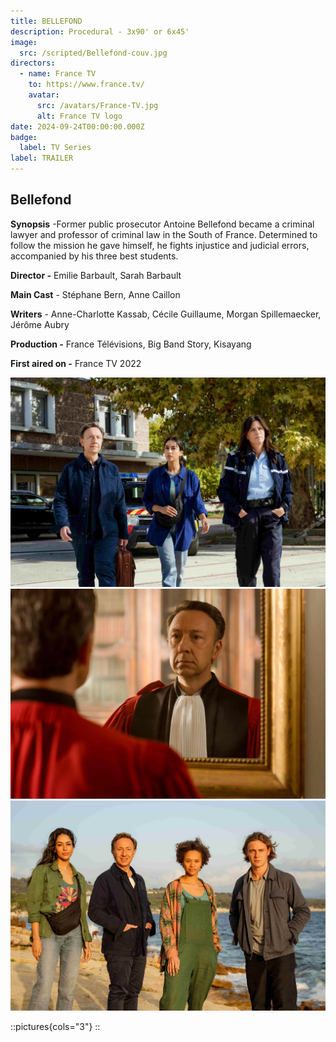 ```yaml
---
title: BELLEFOND
description: Procedural - 3x90' or 6x45'
image:
  src: /scripted/Bellefond-couv.jpg
directors:
  - name: France TV
    to: https://www.france.tv/
    avatar:
      src: /avatars/France-TV.jpg
      alt: France TV logo
date: 2024-09-24T00:00:00.000Z
badge:
  label: TV Series
label: TRAILER
---
```


## Bellefond

**Synopsis** -Former public prosecutor Antoine Bellefond became a criminal lawyer and professor of criminal law in the South of France. Determined to follow the mission he gave himself, he fights injustice and judicial errors, accompanied by his three best students.

**Director -** Emilie Barbault, Sarah Barbault

**Main Cast** - Stéphane Bern, Anne Caillon

**Writers** - Anne-Charlotte Kassab, Cécile Guillaume, Morgan Spillemaecker, Jérôme Aubry

**Production -** France Télévisions, Big Band Story, Kisayang

**First aired on -** France TV 2022

![Bellefond2.jpeg](/scripted/Bellefond2.jpeg)![Bellefond4.jpeg](/scripted/Bellefond4.jpeg)![Bellefond3.jpeg](/scripted/Bellefond3.jpeg)

::pictures{cols="3"}
::
